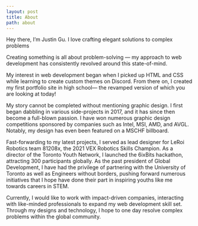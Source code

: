 ```yaml
---
layout: post
title: About
path: about
---
```


Hey there, I’m Justin Gu. I love crafting elegant solutions to complex problems

Creating something is all about problem-solving — my approach to web development has consistently revolved around this state-of-mind. 

My interest in web development began when I picked up HTML and CSS while learning to create custom themes on Discord. From there on, I created my first portfolio site in high school— the revamped version of which you are looking at today! 

My story cannot be completed without mentioning graphic design. I first began dabbling in various side-projects in 2017, and it has since then become a full-blown passion. I have won numerous graphic design competitions sponsored by companies such as Intel, MSI, AMD, and AVGL. Notably, my design has even been featured on a MSCHF billboard.

Fast-forwarding to my latest projects, I served as lead designer for LeRoi Robotics team 81208x, the 2021 VEX Robotics Skills Champion. As a director of the Toronto Youth Network, I launched the 6ixBits hackathon, attracting 300 participants globally. As the past president of Global Development, I have had the privilege of partnering with the University of Toronto as well as Engineers without borders, pushing forward numerous initiatives that I hope have done their part in inspiring youths like me towards careers in STEM.

Currently, I would like to work with impact-driven companies, interacting with like-minded professionals to expand my web development skill set. Through my designs and technology, I hope to one day resolve complex problems within the global community. 

